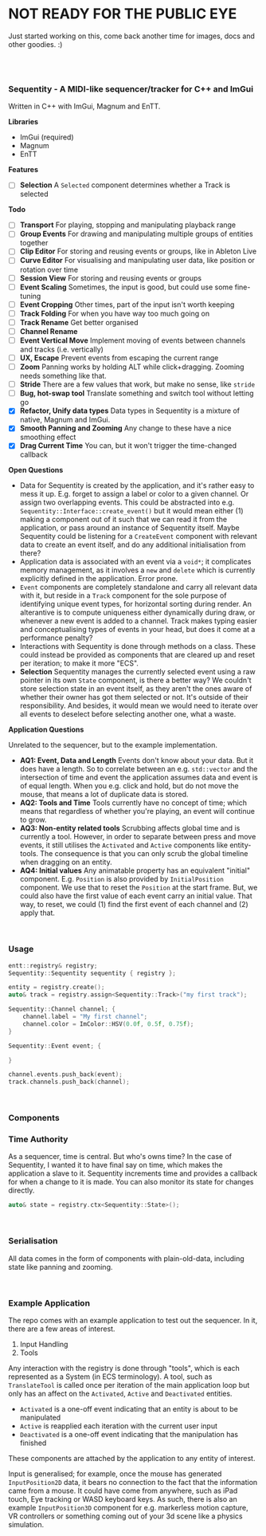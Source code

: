 # NOT READY FOR THE PUBLIC EYE

Just started working on this, come back another time for images, docs and other goodies. :)

<br>
<br>

### Sequentity - A MIDI-like sequencer/tracker for C++ and ImGui

Written in C++ with ImGui, Magnum and EnTT.

**Libraries**

- ImGui (required)
- Magnum
- EnTT

**Features**

- [ ] **Selection** A `Selected` component determines whether a Track is selected

**Todo**

- [ ] **Transport** For playing, stopping and manipulating playback range
- [ ] **Group Events** For drawing and manipulating multiple groups of entities together
- [ ] **Clip Editor** For storing and reusing events or groups, like in Ableton Live
- [ ] **Curve Editor** For visualising and manipulating user data, like position or rotation over time
- [ ] **Session View** For storing and reusing events or groups
- [ ] **Event Scaling** Sometimes, the input is good, but could use some fine-tuning
- [ ] **Event Cropping** Other times, part of the input isn't worth keeping
- [ ] **Track Folding** For when you have way too much going on
- [ ] **Track Rename** Get better organised
- [ ] **Channel Rename**
- [ ] **Event Vertical Move** Implement moving of events between channels and tracks (i.e. vertically)
- [ ] **UX, Escape** Prevent events from escaping the current range
- [ ] **Zoom** Panning works by holding ALT while click+dragging. Zooming needs something like that.
- [ ] **Stride** There are a few values that work, but make no sense, like `stride`
- [ ] **Bug, hot-swap tool** Translate something and switch tool without letting go
- [x] **Refactor, Unify data types** Data types in Sequentity is a mixture of native, Magnum and ImGui.
- [x] **Smooth Panning and Zooming** Any change to these have a nice smoothing effect
- [x] **Drag Current Time** You can, but it won't trigger the time-changed callback

**Open Questions**

- Data for Sequentity is created by the application, and it's rather easy to mess it up. E.g. forget to assign a label or color to a given channel. Or assign two overlapping events. This could be abstracted into e.g. `Sequentity::Interface::create_event()` but it would mean either (1) making a component out of it such that we can read it from the application, or pass around an instance of Sequentity itself. Maybe Sequentity could be listening for a `CreateEvent` component with relevant data to create an event itself, and do any additional initialisation from there?
- Application data is associated with an event via a `void*`; it complicates memory management, as it involves a `new` and `delete` which is currently explicitly defined in the application. Error prone.
- `Event` components are completely standalone and carry all relevant data with it, but reside in a `Track` component for the sole purpose of identifying unique event types, for horizontal sorting during render. An alterantive is to compute uniqueness either dynamically during draw, or whenever a new event is added to a channel. Track makes typing easier and conceptualising types of events in your head, but does it come at a performance penalty?
- Interactions with Sequentity is done through methods on a class. These could instead be provided as components that are cleared up and reset per iteration; to make it more "ECS".
- **Selection** Sequentity manages the currently selected event using a raw pointer in its own `State` component, is there a better way? We couldn't store selection state in an event itself, as they aren't the ones aware of whether their owner has got them selected or not. It's outside of their responsibility. And besides, it would mean we would need to iterate over all events to deselect before selecting another one, what a waste.

**Application Questions**

Unrelated to the sequencer, but to the example implementation.

- **AQ1: Event, Data and Length** Events don't know about your data. But it does have a length. So to correlate between an e.g. `std::vector` and the intersection of time and event the application assumes data and event is of equal length. When you e.g. click and hold, but do not move the mouse, that means a lot of duplicate data is stored.
- **AQ2: Tools and Time** Tools currently have no concept of time; which means that regardless of whether you're playing, an event will continue to grow.
- **AQ3: Non-entity related tools** Scrubbing affects global time and is currently a tool. However, in order to separate between press and move events, it still utilises the `Activated` and `Active` components like entity-tools. The consequence is that you can only scrub the global timeline when dragging on an entity.
- **AQ4: Initial values** Any animatable property has an equivalent "initial" component. E.g. `Position` is also provided by `InitialPosition` component. We use that to reset the `Position` at the start frame. But, we could also have the first value of each event carry an initial value. That way, to reset, we could (1) find the first event of each channel and (2) apply that.

<br>

### Usage

```cpp
entt::registry& registry;
Sequentity::Sequentity sequentity { registry };

entity = registry.create();
auto& track = registry.assign<Sequentity::Track>("my first track");

Sequentity::Channel channel; {
    channel.label = "My first channel";
    channel.color = ImColor::HSV(0.0f, 0.5f, 0.75f);
}

Sequentity::Event event; {

}

channel.events.push_back(event);
track.channels.push_back(channel);
```

<br>

### Components

### Time Authority

As a sequencer, time is central. But who's owns time? In the case of Sequentity, I wanted it to have final say on time, which makes the application a slave to it. Sequentity increments time and provides a callback for when a change to it is made. You can also monitor its state for changes directly.

```cpp
auto& state = registry.ctx<Sequentity::State>();

```

<br>

### Serialisation

All data comes in the form of components with plain-old-data, including state like panning and zooming.

<br>

### Example Application

The repo comes with an example application to test out the sequencer. In it, there are a few areas of interest.

1. Input Handling
1. Tools

Any interaction with the registry is done through "tools", which is each represented as a System (in ECS terminology). A tool, such as `TranslateTool` is called once per iteration of the main application loop but only has an affect on the `Activated`, `Active` and `Deactivated` entities.

- `Activated` is a one-off event indicating that an entity is about to be manipulated
- `Active` is reapplied each iteration with the current user input
- `Deactivated` is a one-off event indicating that the manipulation has finished

These components are attached by the application to any entity of interest.

Input is generalised; for example, once the mouse has generated `InputPosition2D` data, it bears no connection to the fact that the information came from a mouse. It could have come from anywhere, such as iPad touch, Eye tracking or WASD keyboard keys. As such, there is also an example `InputPosition3D` component for e.g. markerless motion capture, VR controllers or something coming out of your 3d scene like a physics simulation.